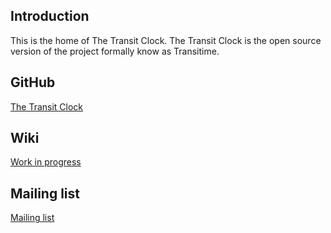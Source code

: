 ## Introduction
This is the home of The Transit Clock. The Transit Clock is the open source version of the project formally know as Transitime.
## GitHub
[The Transit Clock](https://github.com/TheTransitClock)
## Wiki
[Work in progress](https://github.com/TheTransitClock/transitime/wiki)
## Mailing list
[Mailing list](https://groups.google.com/forum/?hl=en#!forum/thetransitclock)

